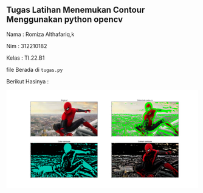 ## Tugas Latihan Menemukan Contour Menggunakan python opencv

Nama : Romiza Althafariq,k

Nim : 312210182

Kelas : TI.22.B1

file Berada di `tugas.py`

Berikut Hasinya :

![Spiderman ](./Figure_1.png)
